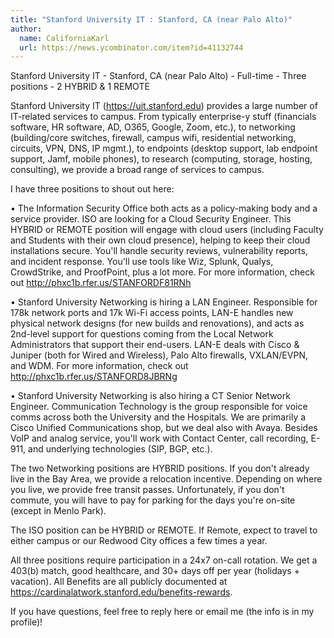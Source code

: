 ```yaml
---
title: "Stanford University IT : Stanford, CA (near Palo Alto)"
author:
  name: CaliforniaKarl
  url: https://news.ycombinator.com/item?id=41132744
---
```

Stanford University IT - Stanford, CA (near Palo Alto) - Full-time - Three positions - 2 HYBRID &amp; 1 REMOTE

Stanford University IT (<a href="https:&#x2F;&#x2F;uit.stanford.edu" rel="nofollow">https:&#x2F;&#x2F;uit.stanford.edu</a>) provides a large number of IT-related services to campus.  From typically enterprise-y stuff (financials software, HR software, AD, O365, Google, Zoom, etc.), to networking (building&#x2F;core switches, firewall, campus wifi, residential networking, circuits, VPN, DNS, IP mgmt.), to endpoints (desktop support, lab endpoint support, Jamf, mobile phones), to research (computing, storage, hosting, consulting), we provide a broad range of services to campus.

I have three positions to shout out here:

• The Information Security Office both acts as a policy-making body and a service provider.  ISO are looking for a Cloud Security Engineer.  This HYBRID or REMOTE position will engage with cloud users (including Faculty and Students with their own cloud presence), helping to keep their cloud installations secure.  You&#x27;ll handle security reviews, vulnerability reports, and incident response.  You&#x27;ll use tools like Wiz, Splunk, Qualys, CrowdStrike, and ProofPoint, plus a lot more.  For more information, check out <a href="http:&#x2F;&#x2F;phxc1b.rfer.us&#x2F;STANFORDF81RNh" rel="nofollow">http:&#x2F;&#x2F;phxc1b.rfer.us&#x2F;STANFORDF81RNh</a>

• Stanford University Networking is hiring a LAN Engineer.  Responsible for 178k network ports and 17k Wi-Fi access points, LAN-E handles new physical network designs (for new builds and renovations), and acts as 2nd-level support for questions coming from the Local Network Administrators that support their end-users.  LAN-E deals with Cisco &amp; Juniper (both for Wired and Wireless), Palo Alto firewalls, VXLAN&#x2F;EVPN, and WDM.  For more information, check out <a href="http:&#x2F;&#x2F;phxc1b.rfer.us&#x2F;STANFORD8JBRNg" rel="nofollow">http:&#x2F;&#x2F;phxc1b.rfer.us&#x2F;STANFORD8JBRNg</a>

• Stanford University Networking is also hiring a CT Senior Network Engineer.  Communication Technology is the group responsible for voice comms across both the University and the Hospitals.  We are primarily a Cisco Unified Communications shop, but we deal also with Avaya.  Besides VoIP and analog service, you&#x27;ll work with Contact Center, call recording, E-911, and underlying technologies (SIP, BGP, etc.).

The two Networking positions are HYBRID positions. If you don&#x27;t already live in the Bay Area, we provide a relocation incentive. Depending on where you live, we provide free transit passes. Unfortunately, if you don&#x27;t commute, you will have to pay for parking for the days you&#x27;re on-site (except in Menlo Park).

The ISO position can be HYBRID or REMOTE.  If Remote, expect to travel to either campus or our Redwood City offices a few times a year.

All three positions require participation in a 24x7 on-call rotation. We get a 403(b) match, good healthcare, and 30+ days off per year (holidays + vacation). All Benefits are all publicly documented at <a href="https:&#x2F;&#x2F;cardinalatwork.stanford.edu&#x2F;benefits-rewards" rel="nofollow">https:&#x2F;&#x2F;cardinalatwork.stanford.edu&#x2F;benefits-rewards</a>.

If you have questions, feel free to reply here or email me (the info is in my profile)!
